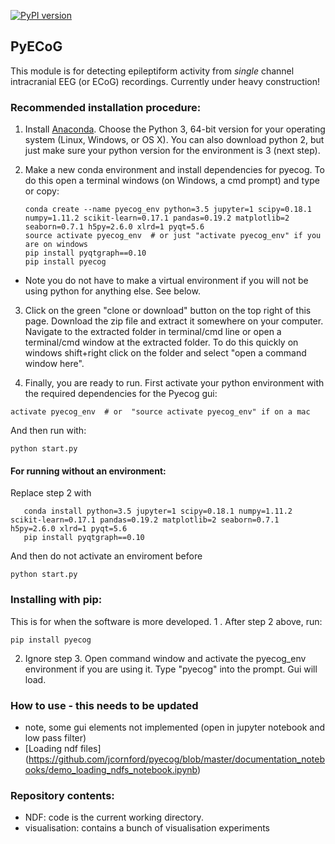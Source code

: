 [![PyPI version](https://badge.fury.io/py/pyecog.svg)](https://badge.fury.io/py/pyecog)
## PyECoG
This module is for detecting epileptiform activity from *single* channel intracranial EEG (or ECoG) recordings.
Currently under heavy construction!

### Recommended installation procedure:

1. Install [Anaconda](https://www.continuum.io/downloads). Choose the Python 3, 64-bit version for your operating system (Linux, Windows, or OS X). You can also download python 2, but just make sure your python version for the environment is 3 (next step).

2. Make a new conda environment and install dependencies for pyecog. To do this open a terminal windows (on Windows, a cmd prompt) and type or copy:
    ```{bash}
    conda create --name pyecog_env python=3.5 jupyter=1 scipy=0.18.1 numpy=1.11.2 scikit-learn=0.17.1 pandas=0.19.2 matplotlib=2 seaborn=0.7.1 h5py=2.6.0 xlrd=1 pyqt=5.6
    source activate pyecog_env  # or just "activate pyecog_env" if you are on windows
    pip install pyqtgraph==0.10
    pip install pyecog
   ```
 * Note you do not have to make a virtual environment if you will not be using python for anything else. See below.
 
3. Click on the green "clone or download" button on the top right of this page. Download the zip file and extract it somewhere on your computer. Navigate to the extracted folder in terminal/cmd line or open a terminal/cmd window at the extracted folder. To do this quickly on windows shift+right click on the folder and select "open a command window here". 

4. Finally, you are ready to run. First activate your python environment with the required dependencies for the Pyecog gui:
```{bash}
activate pyecog_env  # or  "source activate pyecog_env" if on a mac
```
And then run with:
```{bash}
python start.py
```

#### For running without an environment:
Replace step 2 with
 ```{bash}
    conda install python=3.5 jupyter=1 scipy=0.18.1 numpy=1.11.2 scikit-learn=0.17.1 pandas=0.19.2 matplotlib=2 seaborn=0.7.1 h5py=2.6.0 xlrd=1 pyqt=5.6
    pip install pyqtgraph==0.10
 ```
 And then do not activate an enviroment before 
 
```{bash}
python start.py
```

### Installing with pip:
This is for when the software is more developed.
1 . After step 2 above, run:
```{bash}
pip install pyecog
```
2. Ignore step 3. Open command window and activate the pyecog_env environment if you are using it. Type "pyecog" into the prompt. Gui will load.

### How to use - this needs to be updated
- note, some gui elements not implemented (open in jupyter notebook and low pass filter)
- [Loading ndf files] (https://github.com/jcornford/pyecog/blob/master/documentation_notebooks/demo_loading_ndfs_notebook.ipynb)

### Repository contents:
* NDF:           code is the current working directory.
* visualisation: contains a bunch of visualisation experiments


